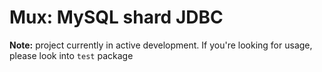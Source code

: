 Mux: MySQL shard JDBC
======

**Note:**
project currently in active development. If you're looking for usage,
please look into `test` package
